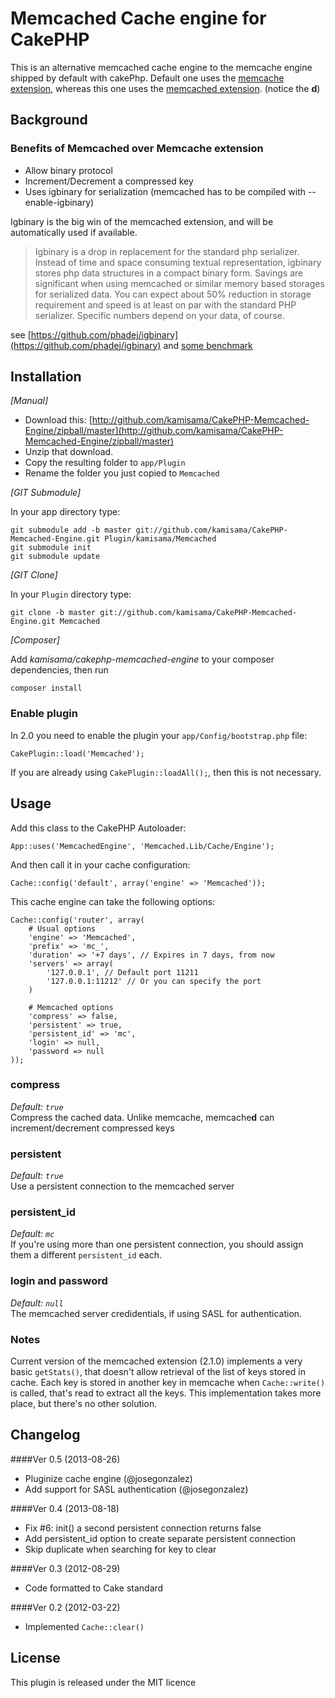 # Memcached Cache engine for CakePHP

This is an alternative memcached cache engine to the memcache engine shipped by default with cakePhp.
Default one uses the [memcache extension](http://ca.php.net/manual/en/book.memcache.php), whereas this one uses the [memcached extension](http://ca.php.net/manual/en/book.memcached.php). (notice the **d**)

## Background

### Benefits of Memcached over Memcache extension


* Allow binary protocol
* Increment/Decrement a compressed key
* Uses igbinary for serialization (memcached has to be compiled with --enable-igbinary)

Igbinary is the big win of the memcached extension, and will be automatically used if available.

> Igbinary is a drop in replacement for the standard php serializer. Instead of
time and space consuming textual representation, igbinary stores php data
structures in a compact binary form. Savings are significant when using
memcached or similar memory based storages for serialized data. You can
expect about 50% reduction in storage requirement and speed is at least on par
with the standard PHP serializer. Specific numbers depend on your data, of
course.

see [https://github.com/phadej/igbinary](https://github.com/phadej/igbinary)
and [some benchmark](http://phpolyk.wordpress.com/2011/08/28/igbinary-the-new-php-serializer/)

## Installation

_[Manual]_

* Download this: [http://github.com/kamisama/CakePHP-Memcached-Engine/zipball/master](http://github.com/kamisama/CakePHP-Memcached-Engine/zipball/master)
* Unzip that download.
* Copy the resulting folder to `app/Plugin`
* Rename the folder you just copied to `Memcached`

_[GIT Submodule]_

In your app directory type:

    git submodule add -b master git://github.com/kamisama/CakePHP-Memcached-Engine.git Plugin/kamisama/Memcached
    git submodule init
    git submodule update

_[GIT Clone]_

In your `Plugin` directory type:

    git clone -b master git://github.com/kamisama/CakePHP-Memcached-Engine.git Memcached

_[Composer]_

Add *kamisama/cakephp-memcached-engine* to your composer dependencies, then run

    composer install

### Enable plugin

In 2.0 you need to enable the plugin your `app/Config/bootstrap.php` file:

    CakePlugin::load('Memcached');

If you are already using `CakePlugin::loadAll();`, then this is not necessary.

## Usage

Add this class to the CakePHP Autoloader:

    App::uses('MemcachedEngine', 'Memcached.Lib/Cache/Engine');

And then call it in your cache configuration:

    Cache::config('default', array('engine' => 'Memcached'));

This cache engine can take the following options:

	Cache::config('router', array(
		# Usual options
		'engine' => 'Memcached',
		'prefix' => 'mc_',
		'duration' => '+7 days', // Expires in 7 days, from now
		'servers' => array(
			'127.0.0.1', // Default port 11211
			'127.0.0.1:11212' // Or you can specify the port
		)
		
		# Memcached options
		'compress' => false,
		'persistent' => true,
		'persistent_id' => 'mc',
		'login' => null,
		'password => null
	));
	
### compress

*Default: `true`*  
Compress the cached data. Unlike memcache, memcache**d** can increment/decrement compressed keys

### persistent

*Default: `true`*  
Use a persistent connection to the memcached server

### persistent_id

*Default: `mc`*  
If you're using more than one persistent connection, you should assign them a different `persistent_id` each.

### login and password

*Default: `null`*  
The memcached server credidentials, if using SASL for authentication.

### Notes
Current version of the memcached extension (2.1.0) implements a very basic `getStats()`, that doesn't allow retrieval of the list of keys stored in cache.
Each key is stored in another key in memcache when `Cache::write()` is called, that's read to extract all the keys. This implementation takes more place, but there's no other solution.

## Changelog

####Ver 0.5 (2013-08-26)

* Pluginize cache engine (@josegonzalez)
* Add support for SASL authentication (@josegonzalez)

####Ver 0.4 (2013-08-18)
* Fix #6: init() a second persistent connection returns false
* Add persistent_id option to create separate persistent connection
* Skip duplicate when searching for key to clear

####Ver 0.3 (2012-08-29)
* Code formatted to Cake standard

####Ver 0.2 (2012-03-22)
* Implemented `Cache::clear()`

## License

This plugin is released under the MIT licence